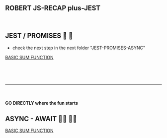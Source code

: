 ## ROBERT JS-RECAP plus-JEST

<br>

## JEST / PROMISES 🌻 💍

- check the next step in the next folder "JEST-PROMISES-ASYNC"

[BASIC SUM FUNCTION](JEST-PROMISES-ASYNC1/docs/BASIC-SUM-FUNCTION.md)

<br>
<br>
<br>
<hr>
<br>

#### GO DIRECTLY where the fun starts

## ASYNC - AWAIT :rowing_woman:  :rowing_woman:

[BASIC SUM FUNCTION](JEST-PROMISES-ASYNC5/docs/JEST-4_async-await.md)
